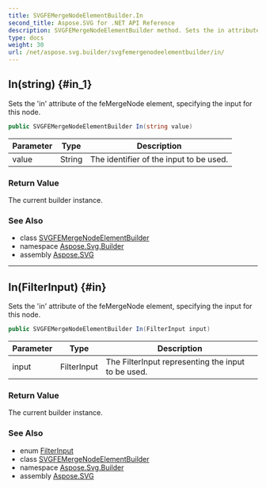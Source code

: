 ```yaml
---
title: SVGFEMergeNodeElementBuilder.In
second_title: Aspose.SVG for .NET API Reference
description: SVGFEMergeNodeElementBuilder method. Sets the in attribute of the feMergeNode element specifying the input for this node
type: docs
weight: 30
url: /net/aspose.svg.builder/svgfemergenodeelementbuilder/in/
---
```

## In(string) {#in_1}

Sets the 'in' attribute of the feMergeNode element, specifying the input for this node.

```csharp
public SVGFEMergeNodeElementBuilder In(string value)
```

| Parameter | Type | Description |
| --- | --- | --- |
| value | String | The identifier of the input to be used. |

### Return Value

The current builder instance.

### See Also

* class [SVGFEMergeNodeElementBuilder](../)
* namespace [Aspose.Svg.Builder](../../../aspose.svg.builder/)
* assembly [Aspose.SVG](../../../)

---

## In(FilterInput) {#in}

Sets the 'in' attribute of the feMergeNode element, specifying the input for this node.

```csharp
public SVGFEMergeNodeElementBuilder In(FilterInput input)
```

| Parameter | Type | Description |
| --- | --- | --- |
| input | FilterInput | The FilterInput representing the input to be used. |

### Return Value

The current builder instance.

### See Also

* enum [FilterInput](../../filterinput/)
* class [SVGFEMergeNodeElementBuilder](../)
* namespace [Aspose.Svg.Builder](../../../aspose.svg.builder/)
* assembly [Aspose.SVG](../../../)
